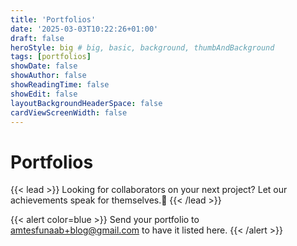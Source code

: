 ```yaml
---
title: 'Portfolios'
date: '2025-03-03T10:22:26+01:00'
draft: false
heroStyle: big # big, basic, background, thumbAndBackground
tags: [portfolios]
showDate: false
showAuthor: false
showReadingTime: false
showEdit: false
layoutBackgroundHeaderSpace: false
cardViewScreenWidth: false
---
```


<style>
  header {
    display: none;
  }
</style>

<h1 class="responsive-title-style-2">Portfolios</h1>

{{< lead >}}
Looking for collaborators on your next project? Let our achievements speak for themselves.😤
{{< /lead >}}

{{< alert color=blue >}}
Send your portfolio to <amtesfunaab+blog@gmail.com> to have it listed here.
{{< /alert >}}

